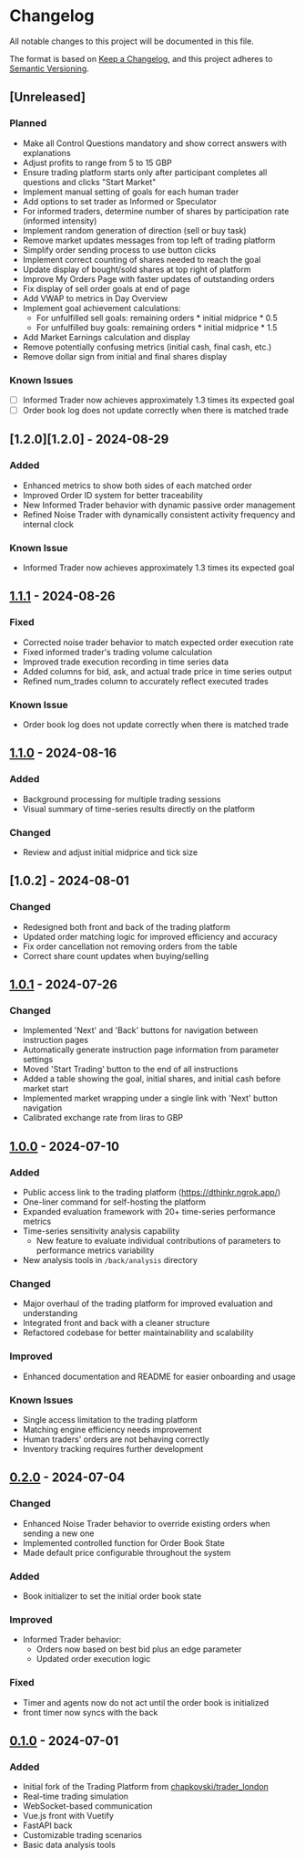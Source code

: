 # Changelog

All notable changes to this project will be documented in this file.

The format is based on [Keep a Changelog](https://keepachangelog.com/en/1.0.0/),
and this project adheres to [Semantic Versioning](https://semver.org/spec/v2.0.0.html).

## [Unreleased]

### Planned

- Make all Control Questions mandatory and show correct answers with explanations
- Adjust profits to range from 5 to 15 GBP
- Ensure trading platform starts only after participant completes all questions and clicks "Start Market"
- Implement manual setting of goals for each human trader
- Add options to set trader as Informed or Speculator
- For informed traders, determine number of shares by participation rate (informed intensity)
- Implement random generation of direction (sell or buy task)
- Remove market updates messages from top left of trading platform
- Simplify order sending process to use button clicks
- Implement correct counting of shares needed to reach the goal
- Update display of bought/sold shares at top right of platform
- Improve My Orders Page with faster updates of outstanding orders
- Fix display of sell order goals at end of page
- Add VWAP to metrics in Day Overview
- Implement goal achievement calculations:
  - For unfulfilled sell goals: remaining orders * initial midprice * 0.5
  - For unfulfilled buy goals: remaining orders * initial midprice * 1.5
- Add Market Earnings calculation and display
- Remove potentially confusing metrics (initial cash, final cash, etc.)
- Remove dollar sign from initial and final shares display

### Known Issues

* [ ] Informed Trader now achieves approximately 1.3 times its expected goal
* [ ] Order book log does not update correctly when there is matched trade

## [1.2.0][1.2.0] - 2024-08-29

### Added

- Enhanced metrics to show both sides of each matched order
- Improved Order ID system for better traceability
- New Informed Trader behavior with dynamic passive order management
- Refined Noise Trader with dynamically consistent activity frequency and internal clock

### Known Issue

- Informed Trader now achieves approximately 1.3 times its expected goal

## [1.1.1][1.1.1] - 2024-08-26

### Fixed

- Corrected noise trader behavior to match expected order execution rate
- Fixed informed trader's trading volume calculation
- Improved trade execution recording in time series data
- Added columns for bid, ask, and actual trade price in time series output
- Refined num_trades column to accurately reflect executed trades

### Known Issue

- Order book log does not update correctly when there is matched trade

## [1.1.0][1.1.0] - 2024-08-16

### Added

- Background processing for multiple trading sessions
- Visual summary of time-series results directly on the platform

### Changed

- Review and adjust initial midprice and tick size

## [1.0.2] - 2024-08-01

### Changed

- Redesigned both front and back of the trading platform
- Updated order matching logic for improved efficiency and accuracy
- Fix order cancellation not removing orders from the table
- Correct share count updates when buying/selling

## [1.0.1][1.0.1] - 2024-07-26

### Changed

- Implemented 'Next' and 'Back' buttons for navigation between instruction pages
- Automatically generate instruction page information from parameter settings
- Moved 'Start Trading' button to the end of all instructions
- Added a table showing the goal, initial shares, and initial cash before market start
- Implemented market wrapping under a single link with 'Next' button navigation
- Calibrated exchange rate from liras to GBP

## [1.0.0][1.0.0] - 2024-07-10

### Added

- Public access link to the trading platform (https://dthinkr.ngrok.app/)
- One-liner command for self-hosting the platform
- Expanded evaluation framework with 20+ time-series performance metrics
- Time-series sensitivity analysis capability
  - New feature to evaluate individual contributions of parameters to performance metrics variability
- New analysis tools in `/back/analysis` directory

### Changed

- Major overhaul of the trading platform for improved evaluation and understanding
- Integrated front and back with a cleaner structure
- Refactored codebase for better maintainability and scalability

### Improved

- Enhanced documentation and README for easier onboarding and usage

### Known Issues

- Single access limitation to the trading platform
- Matching engine efficiency needs improvement
- Human traders' orders are not behaving correctly
- Inventory tracking requires further development

## [0.2.0][0.2.0] - 2024-07-04

### Changed

- Enhanced Noise Trader behavior to override existing orders when sending a new one
- Implemented controlled function for Order Book State
- Made default price configurable throughout the system

### Added

- Book initializer to set the initial order book state

### Improved

- Informed Trader behavior:
  - Orders now based on best bid plus an edge parameter
  - Updated order execution logic

### Fixed

- Timer and agents now do not act until the order book is initialized
- front timer now syncs with the back

## [0.1.0][0.1.0] - 2024-07-01

### Added

- Initial fork of the Trading Platform from [chapkovski/trader_london](https://github.com/chapkovski/trader_london)
- Real-time trading simulation
- WebSocket-based communication
- Vue.js front with Vuetify
- FastAPI back
- Customizable trading scenarios
- Basic data analysis tools

[1.1.1]: https://github.com/dthinkr/trading_platform/compare/v1.1.0...v1.1.1
[1.1.0]: https://github.com/dthinkr/trading_platform/compare/v1.0.2...v1.1.0
[1.0.1]: https://github.com/dthinkr/trading_platform/compare/v1.0.0...v1.0.1
[1.0.0]: https://github.com/dthinkr/trading_platform/compare/v0.2.0...v1.0.0
[0.2.0]: https://github.com/dthinkr/trading_platform/compare/v0.1.0...v0.2.0
[0.1.0]: https://github.com/dthinkr/trading_platform/releases/tag/v0.1.0
